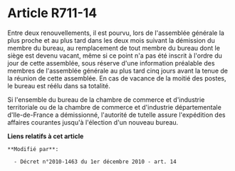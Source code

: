 # Article R711-14

Entre deux renouvellements, il est pourvu, lors de l'assemblée générale la plus proche et au plus tard dans les deux mois
suivant la démission du membre du bureau, au remplacement de tout membre du bureau dont le siège est devenu vacant, même si
ce point n'a pas été inscrit à l'ordre du jour de cette assemblée, sous réserve d'une information préalable des membres de
l'assemblée générale au plus tard cinq jours avant la tenue de la réunion de cette assemblée. En cas de vacance de la moitié
des postes, le bureau est réélu dans sa totalité.

Si l'ensemble du bureau de la chambre de commerce et d'industrie territoriale ou de la chambre de commerce et d'industrie
départementale d'Ile-de-France a démissionné, l'autorité de tutelle  assure l'expédition des affaires courantes jusqu'à
l'élection d'un nouveau bureau.

**Liens relatifs à cet article**

	**Modifié par**:

	  - Décret n°2010-1463 du 1er décembre 2010 - art. 14
